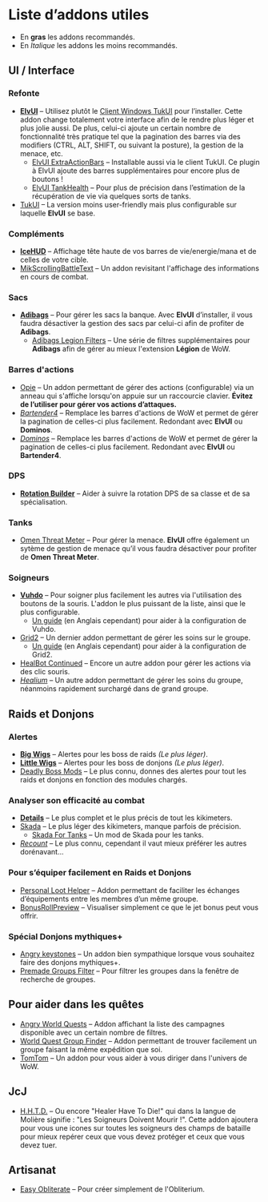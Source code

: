 # Liste d’addons utiles

-   En **gras** les addons recommandés.
-   En _Italique_ les addons les moins recommandés.

## UI / Interface

### Refonte

-   [**ElvUI**](http://www.tukui.org/dl.php) – Utilisez plutôt le [Client Windows TukUI](http://www.tukui.org/dl.php) pour l’installer. Cette addon change totalement votre interface afin de le rendre plus léger et plus jolie aussi. De plus, celui-ci ajoute un certain nombre de fonctionnalité très pratique tel que la pagination des barres via des modifiers (CTRL, ALT, SHIFT, ou suivant la posture), la gestion de la menace, etc.
    -   [ElvUI ExtraActionBars](http://www.tukui.org/addons/index.php?act=view&id=65) – Installable aussi via le client TukUI. Ce plugin à ElvUI ajoute des barres supplémentaires pour encore plus de boutons !
    -   [ElvUI TankHealth](http://www.tukui.org/addons/index.php?act=view&id=310) – Pour plus de précision dans l’estimation de la récupération de vie via quelques sorts de tanks.
-   [TukUI](http://www.tukui.org/dl.php) – La version moins user-friendly mais plus configurable sur laquelle **ElvUI** se base.

### Compléments

-   [**IceHUD**](https://mods.curse.com/addons/wow/ice-hud) – Affichage tête haute de vos barres de vie/energie/mana et de celles de votre cible.
-   [MikScrollingBattleText](https://mods.curse.com/addons/wow/mik-scrolling-battle-text) – Un addon revisitant l'affichage des informations en cours de combat.

### Sacs

-   [**Adibags**](https://mods.curse.com/addons/wow/adibags) – Pour gérer les sacs la banque. Avec **ElvUI** d’installer, il vous faudra désactiver la gestion des sacs par celui-ci afin de profiter de **Adibags**.
    -   [Adibags Legion Filters](https://mods.curse.com/addons/wow/adibags-legion-filters) – Une série de filtres supplémentaires pour **Adibags** afin de gérer au mieux l'extension **Légion** de WoW.

### Barres d'actions

-   [Opie](https://mods.curse.com/addons/wow/opie) – Un addon permettant de gérer des actions (configurable) via un anneau qui s'affiche lorsqu'on appuie sur un raccourcie clavier. **Évitez de l’utiliser pour gérer vos actions d’attaques.**
-   [_Bartender4_](https://mods.curse.com/addons/wow/bartender4) – Remplace les barres d'actions de WoW et permet de gérer la pagination de celles-ci plus facilement. Redondant avec **ElvUI** ou **Dominos**.
-   [_Dominos_](https://mods.curse.com/addons/wow/dominos) – Remplace les barres d'actions de WoW et permet de gérer la pagination de celles-ci plus facilement. Redondant avec **ElvUI** ou **Bartender4**.

### DPS

-   [**Rotation Builder**](https://mods.curse.com/addons/wow/rotation-builder) – Aider à suivre la rotation DPS de sa classe et de sa spécialisation.

### Tanks

-   [Omen Threat Meter](https://mods.curse.com/addons/wow/omen-threat-meter) – Pour gérer la menace. **ElvUI** offre également un sytème de gestion de menace qu’il vous faudra désactiver pour profiter de **Omen Threat Meter**.

### Soigneurs

-   [**Vuhdo**](https://mods.curse.com/addons/wow/vuhdo) – Pour soigner plus facilement les autres via l'utilisation des boutons de la souris. L'addon le plus puissant de la liste, ainsi que le plus configurable.
    -   [Un guide](http://www.icy-veins.com/forums/topic/11805-vuhdo-configuration-quick-start-guide/) (en Anglais cependant) pour aider à la configuration de Vuhdo.
-   [Grid2](https://mods.curse.com/addons/wow/grid2) – Un dernier addon permettant de gérer les soins sur le groupe.
    - [Un guide](http://murlocparliament.com/how-2-grid2/) (en Anglais cependant) pour aider à la configuration de Grid2.
-   [HealBot Continued](https://mods.curse.com/addons/wow/heal-bot-continued) – Encore un autre addon pour gérer les actions via des clic souris.
-   [_Healium_](https://mods.curse.com/addons/wow/healium) – Un autre addon permettant de gérer les soins du groupe, néanmoins rapidement surchargé dans de grand groupe.

## Raids et Donjons

### Alertes

-   [**Big Wigs**](https://mods.curse.com/addons/wow/big-wigs) – Alertes pour les boss de raids _(Le plus léger)_.
-   [**Little Wigs**](https://mods.curse.com/addons/wow/little-wigs) – Alertes pour les boss de donjons _(Le plus léger)_.
-   [Deadly Boss Mods](https://mods.curse.com/addons/wow/deadly-boss-mods) – Le plus connu, donnes des alertes pour tout les raids et donjons en fonction des modules chargés.

### Analyser son efficacité au combat

-   [**Details**](https://mods.curse.com/addons/wow/details) – Le plus complet et le plus précis de tout les kikimeters.
-   [Skada](https://mods.curse.com/addons/wow/skada) – Le plus léger des kikimeters, manque parfois de précision.
    -   [Skada For Tanks](https://mods.curse.com/addons/wow/skada-for-tanks) – Un mod de Skada pour les tanks.
-   [_Recount_](https://mods.curse.com/addons/wow/recount) – Le plus connu, cependant il vaut mieux préférer les autres dorénavant...

### Pour s’équiper facilement en Raids et Donjons

-   [Personal Loot Helper](https://mods.curse.com/addons/wow/personal-loot-helper) – Addon permettant de faciliter les échanges d’équipements entre les membres d’un même groupe.
-   [BonusRollPreview](https://mods.curse.com/addons/wow/bonusrollpreview) – Visualiser simplement ce que le jet bonus peut vous offrir.

### Spécial Donjons mythiques+

-   [Angry keystones](https://mods.curse.com/addons/wow/angry-keystones) – Un addon bien sympathique lorsque vous souhaitez faire des donjons mythiques+.
-   [Premade Groups Filter](https://mods.curse.com/addons/wow/premade-groups-filter) – Pour filtrer les groupes dans la fenêtre de recherche de groupes.

## Pour aider dans les quêtes

-   [Angry World Quests](https://mods.curse.com/addons/wow/angry-world-quests) – Addon affichant la liste des campagnes disponible avec un certain nombre de filtres.
-   [World Quest Group Finder](https://mods.curse.com/addons/wow/worldquestgroupfinder) – Addon permettant de trouver facilement un groupe faisant la même expédition que soi.
-   [TomTom](https://mods.curse.com/addons/wow/tomtom) – Un addon pour vous aider à vous diriger dans l'univers de WoW.

## JcJ

-   [H.H.T.D.](https://mods.curse.com/addons/wow/h-h-t-d) – Ou encore "Healer Have To Die!" qui dans la langue de Molière signifie : "Les Soigneurs Doivent Mourir !". Cette addon ajoutera pour vous une icones sur toutes les soigneurs des champs de bataille pour mieux repérer ceux que vous devez protéger et ceux que vous devez tuer.

## Artisanat

-   [Easy Obliterate](https://mods.curse.com/addons/wow/easy_obliterate) – Pour créer simplement de l'Obliterium.
